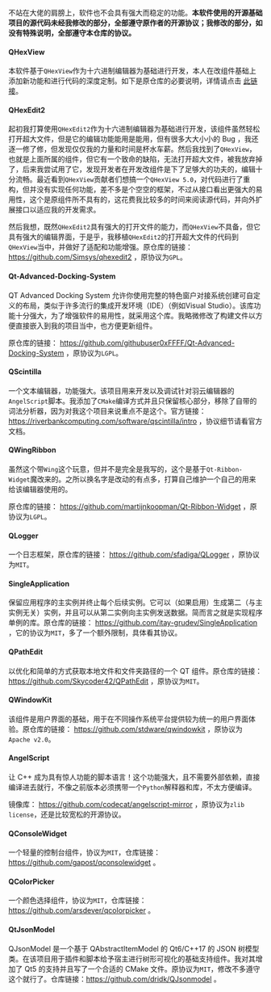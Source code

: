  
不站在大佬的肩膀上，软件也不会具有强大而稳定的功能。**本软件使用的开源基础项目的源代码未经我修改的部分，全部遵守原作者的开源协议；我修改的部分，如没有特殊说明，全部遵守本仓库的协议。**

#### QHexView

本软件基于`QHexView`作为十六进制编辑器为基础进行开发，本人在改组件基础上添加新功能和进行代码的深度定制。如下是原仓库的必要说明，详情请点击 [此链接](https://github.com/Dax89/QHexView/tree/master)。

#### QHexEdit2

起初我打算使用`QHexEdit2`作为十六进制编辑器为基础进行开发，该组件虽然轻松打开超大文件，但是它的编辑功能能用是能用，但有很多大大小小的 Bug ，我还逐一修了修，但发现仅仅我的力量和时间是杯水车薪。然后我找到了`QHexView`，也就是上面所属的组件，但它有一个致命的缺陷，无法打开超大文件，被我放弃掉了，后来我尝试用了它，发现开发者在开发改组件是下了足够大的功夫的，编辑十分流畅。最近看到`QHexView`贡献者们想搞一个`QHexView 5.0`，对代码进行了重构，但并没有实现任何功能，差不多是个空空的框架，不过从接口看出更强大的易用性，这个是原组件所不具有的，这花费我比较多的时间来阅读源代码，并向外扩展接口以适应我的开发需求。

然后我想，既然`QHexEdit2`具有强大的打开文件的能力，而`QHexView`不具备，但它具有强大的编辑界面，于是乎，我移植`QHexEdit2`的打开超大文件的代码到`QHexView`当中，并做好了适配和功能增强。原仓库的链接： <https://github.com/Simsys/qhexedit2> ，原协议为`GPL`。

#### Qt-Advanced-Docking-System

QT Advanced Docking System 允许你使用完整的特色窗户对接系统创建可自定义的布局，类似于许多流行的集成开发环境（IDE）（例如Visual Studio）。该库功能十分强大，为了增强软件的易用性，就采用这个库。我略微修改了构建文件以方便直接嵌入到我的项目当中，也方便更新组件。

原仓库的链接： <https://github.com/githubuser0xFFFF/Qt-Advanced-Docking-System> ，原协议为`LGPL`。

#### QScintilla

一个文本编辑器，功能强大。该项目用来开发以及调试针对羽云编辑器的`AngelScript`脚本。我添加了`CMake`编译方式并且只保留核心部分，移除了自带的词法分析器，因为对我这个项目来说重点不是这个。官方链接： <https://riverbankcomputing.com/software/qscintilla/intro> ，协议细节请看官方文档。

#### QWingRibbon

虽然这个带`Wing`这个玩意，但并不是完全是我写的，这个是基于`Qt-Ribbon-Widget`魔改来的。之所以换名字是改动的有点多，打算自己维护一个自己的用来给该编辑器使用的。

原仓库的链接： <https://github.com/martijnkoopman/Qt-Ribbon-Widget> ，原协议为`LGPL`。

#### QLogger

一个日志框架，原仓库的链接： <https://github.com/sfadiga/QLogger> ，原协议为`MIT`。

#### SingleApplication

保留应用程序的主实例并终止每个后续实例。它可以（如果启用）生成第二（与主实例无关）实例，并且可以从第二实例向主实例发送数据。简而言之就是实现程序单例的库。原仓库的链接： <https://github.com/itay-grudev/SingleApplication> ，它的协议为`MIT`，多了一个额外限制，具体看其协议。

#### QPathEdit

以优化和简单的方式获取本地文件和文件夹路径的一个 QT 组件。原仓库的链接： <https://github.com/Skycoder42/QPathEdit> ，原协议为`MIT`。

#### QWindowKit

该组件是用户界面的基础，用于在不同操作系统平台提供较为统一的用户界面体验。原仓库的链接： <https://github.com/stdware/qwindowkit> ，原协议为`Apache v2.0`。

#### AngelScript

让 C++ 成为具有惊人功能的脚本语言！这个功能强大，且不需要外部依赖，直接编译进去就行，不像之前版本必须携带一个`Python`解释器和库，不太方便编译。

镜像库： <https://github.com/codecat/angelscript-mirror> ，原协议为`zlib license`，还是比较宽松的开源协议。

#### QConsoleWidget

一个轻量的控制台组件，协议为`MIT`，仓库链接：<https://github.com/gapost/qconsolewidget> 。

#### QColorPicker

一个颜色选择组件，协议为`MIT`，仓库链接：<https://github.com/arsdever/qcolorpicker> 。

#### QtJsonModel

QJsonModel 是一个基于 QAbstractItemModel 的 Qt6/C++17 的 JSON 树模型类。在该项目用于插件和脚本给予宿主进行树形可视化的基础支持组件。我对其增加了 Qt5 的支持并且写了一个合适的 CMake 文件。原协议为`MIT`，修改不多遵守这个就行了。仓库链接：<https://github.com/dridk/QJsonmodel> 。
